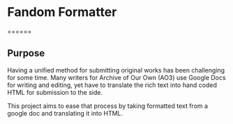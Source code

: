 # Fandom Formatter
======
## Purpose 
Having a unified method for submitting original works has been challenging for some time. Many writers for Archive of Our Own (AO3) use Google Docs for writing and editing, yet have to translate the rich text into hand coded HTML for submission to the side. 

This project aims to ease that process by taking formatted text from a google doc and translating it into HTML. 
